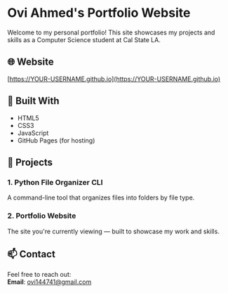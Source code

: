 # Ovi Ahmed's Portfolio Website

Welcome to my personal portfolio! This site showcases my projects and skills as a Computer Science student at Cal State LA.

## 🌐 Website
[https://YOUR-USERNAME.github.io](https://YOUR-USERNAME.github.io)

## 🔧 Built With
- HTML5
- CSS3
- JavaScript
- GitHub Pages (for hosting)

## 📁 Projects
### 1. Python File Organizer CLI
A command-line tool that organizes files into folders by file type.

### 2. Portfolio Website
The site you're currently viewing — built to showcase my work and skills.

## 📫 Contact
Feel free to reach out:  
**Email**: ovi144741@gmail.com
